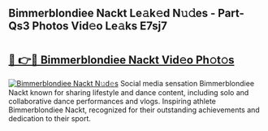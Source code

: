 ## Bimmerblondiee Nackt Le𝚊k𝚎d N𝚞𝚍es - Part-Qs3 Photos Vid𝚎o Le𝚊ks E7sj7

# <h2><a href="http://fb0xm4.evod.top/?m=Bimmerblondiee+Nackt">🔗 👉🔴 Bimmerblondiee Nackt Vid𝚎o Ph𝚘t𝚘s</a></h2>

[![Bimmerblondiee Nackt N𝚞d𝚎s](https://i.imgur.com/8V9OHl7.gif)](http://fb0xm4.evod.top/?m=Bimmerblondiee+Nackt)
Social media sensation Bimmerblondiee Nackt known for sharing lifestyle and dance content, including solo and collaborative dance performances and vlogs. Inspiring athlete Bimmerblondiee Nackt, recognized for their outstanding achievements and dedication to their sport. 
